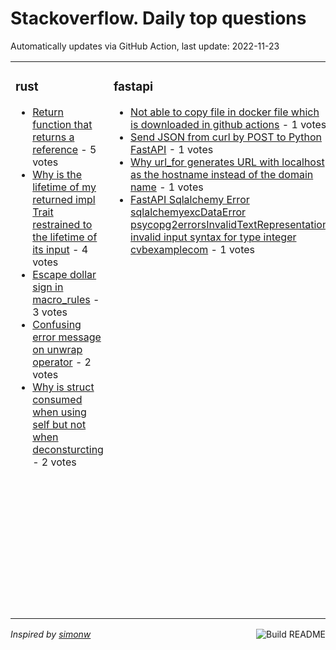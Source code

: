 # Stackoverflow. Daily top questions 

Automatically updates via GitHub Action, last update: <!-- date starts -->2022-11-23<!-- date ends -->


<table><tr><td valign="top" width="33%">

### rust
<!-- rust starts -->
* [Return function that returns a reference](https://stackoverflow.com/questions/74544476/return-function-that-returns-a-reference) - 5 votes
* [Why is the lifetime of my returned impl Trait restrained to the lifetime of its input](https://stackoverflow.com/questions/74531071/why-is-the-lifetime-of-my-returned-impl-trait-restrained-to-the-lifetime-of-its) - 4 votes
* [Escape  dollar sign in macro_rules](https://stackoverflow.com/questions/74526246/escape-dollar-sign-in-macro-rules) - 3 votes
* [Confusing error message on  unwrap operator](https://stackoverflow.com/questions/74534896/confusing-error-message-on-unwrap-operator) - 2 votes
* [Why is struct consumed when using self but not when deconsturcting](https://stackoverflow.com/questions/74544132/why-is-struct-consumed-when-using-self-but-not-when-deconsturcting) - 2 votes
<!-- rust ends -->
</td><td valign="top" width="34%">


### fastapi
<!-- fastapi starts -->
* [Not able to copy file in docker file which is downloaded in github actions](https://stackoverflow.com/questions/74551520/not-able-to-copy-file-in-docker-file-which-is-downloaded-in-github-actions) - 1 votes
* [Send JSON from curl by POST to Python FastAPI](https://stackoverflow.com/questions/74537444/send-json-from-curl-by-post-to-python-fastapi) - 1 votes
* [Why url_for generates URL with localhost as the hostname instead of the domain name](https://stackoverflow.com/questions/74549045/why-url-for-generates-url-with-localhost-as-the-hostname-instead-of-the-domain-n) - 1 votes
* [FastAPI Sqlalchemy Error sqlalchemyexcDataError psycopg2errorsInvalidTextRepresentation invalid input syntax for type integer cvbexamplecom](https://stackoverflow.com/questions/74538085/fastapi-sqlalchemy-error-sqlalchemy-exc-dataerror-psycopg2-errors-invalidtext) - 1 votes
<!-- fastapi ends -->
</td><td valign="top" width="34%">


### pandas
<!-- pandas starts -->
* [Inner merge two DataFrames on string partial match](https://stackoverflow.com/questions/74548343/inner-merge-two-dataframes-on-string-partial-match) - 4 votes
* [What is a faster method to calculate hourly totals from a pandas DataFrame thatn a for loop](https://stackoverflow.com/questions/74547954/what-is-a-faster-method-to-calculate-hourly-totals-from-a-pandas-dataframe-thatn) - 3 votes
* [Pandas pivot table with prefix to columns](https://stackoverflow.com/questions/74544759/pandas-pivot-table-with-prefix-to-columns) - 2 votes
* [Flattening multi nested json into a pandas dataframe](https://stackoverflow.com/questions/74538822/flattening-multi-nested-json-into-a-pandas-dataframe) - 2 votes
* [How pivotpivot table the pandas dataframe with multiple column values](https://stackoverflow.com/questions/74547796/how-pivot-pivot-table-the-pandas-dataframe-with-multiple-column-values) - 2 votes
<!-- pandas ends -->
</td></tr></table>

<a href="https://github.com/hp0404/hp0404/actions"><img src="https://github.com/hp0404/hp0404/workflows/Build%20README/badge.svg" align="right" alt="Build README"></a> <p>*Inspired by  [simonw](https://github.com/simonw/simonw)*</p>
